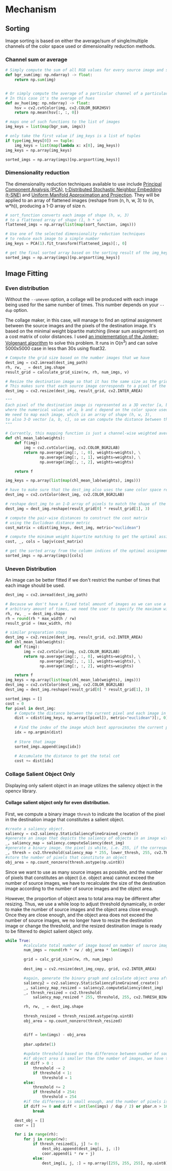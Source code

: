 # Mechanism

## Sorting

Image sorting is based on either the average/sum of single/multiple channels of the color space used or dimensionality reduction methods.

### Channel sum or average

```python
# Simply compute the sum of all RGB values for every source image and sort using the sum as the key.
def bgr_sum(img: np.ndarray) -> float:
    return np.sum(img)


# Or simply compute the average of a particular channel of a particular color space
# In this case it's the average of hues
def av_hue(img: np.ndarray) -> float:
    hsv = cv2.cvtColor(img, cv2.COLOR_BGR2HSV)
    return np.mean(hsv[:, :, 0])

# maps one of such functions to the list of images
img_keys = list(map(bgr_sum, imgs))

# only take the first value if img_keys is a list of tuples
if type(img_keys[0]) == tuple:
    img_keys = list(map(lambda x: x[0], img_keys))
img_keys = np.array(img_keys)

sorted_imgs = np.array(imgs)[np.argsort(img_keys)]
```

### Dimensionality reduction

The dimensionality reduction techniques available to use include [Principal Component Analysis (PCA)](https://en.wikipedia.org/wiki/Principal_component_analysis), [t-Distributed Stochastic Neighbor Embedding (t-SNE)](https://lvdmaaten.github.io/tsne/) and [Uniform Manifold Approximation and Projection](https://github.com/lmcinnes/umap). They will be applied to an array of flattened images (reshape from (n, h, w, 3) to (n, w\*h)), producing a 1-D array of size n.

```python
# sort_function converts each image of shape (h, w, 3) 
# to a flattened array of shape (1, h * w) 
flattened_imgs = np.array(list(map(sort_function, imgs)))

# Use one of the selected dimensionality reduction techniques 
# to reduce each image to a simple number
img_keys = PCA(1).fit_transform(flattened_imgs)[:, 0]

# get the final sorted array based on the sorting result of the img_keys
sorted_imgs = np.array(imgs)[np.argsort(img_keys)]
```

## Image Fitting

### Even distribution

Without the ```--uneven``` option, a collage will be produced with each image being used for the same number of times. This number depends on your ```--dup``` option.

The collage maker, in this case, will manage to find an optimal assignment between the source images and the pixels of the destination image. It's based on the minimal weight bipartite matching (linear sum assignment) on a cost matrix of color distances. I used [an implementation of the Jonker-Volgenant algorithm](https://github.com/src-d/lapjv) to solve this problem. It runs in O(n<sup>3</sup>) and can solve 5000x5000 case in less than 30s using float32.

```python
# Compute the grid size based on the number images that we have
dest_img = cv2.imread(dest_img_path)
rh, rw, _ = dest_img.shape
result_grid = calculate_grid_size(rw, rh, num_imgs, v)

# Resize the destination image so that it has the same size as the grid
# This makes sure that each source image corresponds to a pixel of the destination image
dest_img = cv2.resize(dest_img, result_grid, cv2.INTER_AREA)

"""
Each pixel of the destination image is represented as a 3D vector [a, b, c] 
where the numerical values of a, b and c depend on the color space used. 
We need to map each image, which is an array of shape (h, w, 3), 
to also 3-D vector [a, b, c], so we can compute the distance between them.
"""

# Currently, this mapping function is just a channel-wise weighted average of the color space used
def chl_mean_lab(weights):
    def f(img):
        img = cv2.cvtColor(img, cv2.COLOR_BGR2LAB)
        return np.average(img[:, :, 0], weights=weights), \
               np.average(img[:, :, 1], weights=weights), \
               np.average(img[:, :, 2], weights=weights)

    return f

img_keys = np.array(list(map(chl_mean_lab(weights), imgs)))

# have to make sure that the dest_img also uses the same color space representation
dest_img = cv2.cvtColor(dest_img, cv2.COLOR_BGR2LAB)

# reshape dest_img to an 1-D array of pixels to match the shape of the img_keys
dest_img = dest_img.reshape(result_grid[0] * result_grid[1], 3)

# compute the pair-wise distances to construct the cost matrix
# using the Euclidean distance metric
cost_matrix = cdist(img_keys, dest_img, metric="euclidean")

# compute the minimum weight bipartite matching to get the optimal assignment
cost, _, cols = lapjv(cost_matrix)

# get the sorted array from the column indices of the optimal assignment
sorted_imgs = np.array(imgs)[cols]
```

### Uneven Distribution

An image can be better fitted if we don't restrict the number of times that each image should be used.

```python
dest_img = cv2.imread(dest_img_path)

# Because we don't have a fixed total amount of images as we can use a single image for 
# arbitrary amount of times, we need the user to specify the maximum width in order to determine the grid size.
rh, rw, _ = dest_img.shape
rh = round(rh * max_width / rw)
result_grid = (max_width, rh)

# similar preparation steps
dest_img = cv2.resize(dest_img, result_grid, cv2.INTER_AREA)
def chl_mean_lab(weights):
    def f(img):
        img = cv2.cvtColor(img, cv2.COLOR_BGR2LAB)
        return np.average(img[:, :, 0], weights=weights), \
               np.average(img[:, :, 1], weights=weights), \
               np.average(img[:, :, 2], weights=weights)

    return f
img_keys = np.array(list(map(chl_mean_lab(weights), imgs)))
dest_img = cv2.cvtColor(dest_img, cv2.COLOR_BGR2LAB)
dest_img = dest_img.reshape(result_grid[0] * result_grid[1], 3)

sorted_imgs = []
cost = 0
for pixel in dest_img:
    # Compute the distance between the current pixel and each image in the set
    dist = cdist(img_keys, np.array([pixel]), metric="euclidean")[:, 0]
    
    # Find the index of the image which best approximates the current pixel
    idx = np.argmin(dist)
    
    # Store that image
    sorted_imgs.append(imgs[idx])
    
    # Accumulate the distance to get the total cot
    cost += dist[idx]

``` 

### Collage Salient Object Only

Displaying only salient object in an image utilizes the saliency object in the opencv library.

#### Collage salient object only for even distribution.

First, we compute a binary image ```thresh``` to indicate the location of the pixel in the destination image that constitutes a salient object.

```python
#create a saliency object.
saliency = cv2.saliency.StaticSaliencyFineGrained_create()
#generate an image that depicts the saliency of objects in an image with a float number from 0 to 1; the larger the number, the more salient the corresponding pixel.
_, saliency_map = saliency.computeSaliency(dest_img)
#generate a binary image. the pixel is white, i.e. 255, if the corresponding pixel in saliency_map is greater than the threshold, or else the pixel is black, i.e. 0.
_, thresh = cv2.threshold(saliency_map * 255, lower_thresh, 255, cv2.THRESH_BINARY)
#store the number of pixels that constitute an object
obj_area = np.count_nonzero(thresh.astype(np.uint8))
```
Since we want to use as many source images as possible, and the number of pixels that constitutes an object (i.e. object area) cannot exceed the number of source images, we have to recalculate the size of the destination image according to the number of source images and the object area. 

However, the proportion of object area to total area may be different after resizing. Thus, we use a while loop to adjust threshold dynamically, in order to make the number of source images and the object area close enough. Once they are close enough, and the object area does not exceed the number of source images, we no longer have to resize the destination image or change the threshold, and the resized destination image is ready to be filtered to depict salient object only.
```python
while True:
        #calculate total number of image based on number of source images and number of pixels that constitutes an object.
        num_imgs = round(rh * rw / obj_area * len(imgs))

        grid = calc_grid_size(rw, rh, num_imgs)
   
        dest_img = cv2.resize(dest_img_copy, grid, cv2.INTER_AREA)

        #again, generate the binary graph and calculate object area after resized.
        saliency2 = cv2.saliency.StaticSaliencyFineGrained_create()
        _, saliency_map_resized = saliency2.computeSaliency(dest_img)
        _, thresh_resized = cv2.threshold(
            saliency_map_resized * 255, threshold, 255, cv2.THRESH_BINARY)

        rh, rw, _ = dest_img.shape
        
        thresh_resized = thresh_resized.astype(np.uint8)
        obj_area = np.count_nonzero(thresh_resized)


        diff = len(imgs) - obj_area
        
        pbar.update(1)
        
        #update threshold based on the difference between number of source images and object area. 
        #if object area is smaller than the number of images, we have to use a lower threshold so that more pixels would be detected as component of objects, vice versa.
        if diff > 0 :
            threshold -= 2
            if threshold < 1:
                threshold = 1
        else:
            threshold += 2
            if threshold > 254:
                threshold = 254
        #if the difference is small enough, and the number of pixels is less than the number of images, we no longer have to adjust the size of the destination image.
        if diff >= 0 and diff < int(len(imgs) / dup / 2) or pbar.n > 100:
            break
``` 

```python
    dest_obj = []
    coor = []

    for i in range(rh):
        for j in range(rw):
            if thresh_resized[i, j] != 0:
                dest_obj.append(dest_img[i, j, :])
                coor.append(i * rw + j)
            else:
                dest_img[i, j, :] = np.array([255, 255, 255], np.uint8)
```